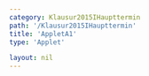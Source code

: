 ```yaml
---
category: Klausur2015IHaupttermin
path: '/Klausur2015IHaupttermin'
title: 'AppletA1'
type: 'Applet'

layout: nil
---
```

<link type="text/css" href="https://cdnjs.cloudflare.com/ajax/libs/jsxgraph/0.99.6/jsxgraph.css"><link rel="stylesheet" type="text/css" href="{{ site.jsxurl }}/jsxgraph.css" />
<div id="JXG05066aa6-c9fb-4e0e-bddf-02a6e456646e" class="jxgbox" style="width:500px; height:500px">
<script type="text/javascript">
    (function() {
	var board = JXG.JSXGraph.initBoard('05066aa6-c9fb-4e0e-bddf-02a6e456646e', {
                boundingbox: [-5, 15, 15, -5],
                showFullscreen: true, axis: false
                
            });
              
var M = board.create('point', [0,4], {name: 'M', fixed:true, label:{fontsize:16, position:'bot'}, size:2});
var A = board.create('point', [0,0], {name: 'A', fixed:true, label:{fontsize:16, position:'bot'}, size:2});
var C = board.create('point', [2,4], {name: 'C', fixed:true, label:{fontsize:16, position:'bot'}, size:2});
var D = board.create('point', [0,2], {name: 'D', fixed:true, label:{fontsize:16, position:'bot'}, size:2});

var MCc = board.create('arc', [M,D,C]);

var MC = board.create('line', [M,C], {visible:false});

var B = board.create('glider', [5,4,MC], {visible:true, name:'B', color:'orange', label:{fontsize:16, position:'bot'}, size:2});

var MB = board.create('line', [M,B], {visible:true, straightFirst:false, straightLast:false});
var MA = board.create('line', [M,A], {visible:true, straightFirst:false, straightLast:false});
var AB = board.create('line', [A,B], {visible:true, straightFirst:false, straightLast:false});

var phi = board.create('angle', [B,A,M], {name:'&phi;', radius:1.5});

board.create('text', [4,6,function(){return '&phi; = '+Math.round(phi.Value()*180/Math.PI)+'°'}], {fontsize:18});


board.create('text', [4,7,function(){return 'AB = '+Math.round(100*Math.sqrt((B.Y()-A.Y())*(B.Y()-A.Y())+(B.X()-A.X())*(B.X()-A.X())))/100+' LE'}], {fontsize:18})

board.create('polygon', [M,A,B]);
board.create('text', [0,12,'M I 2015 HT A 1'], {fontsize: 18, fixed:true});
board.create('text', [4,8, function(){return 'V = '+Math.round(100*(16/3)*Math.PI*(4*Math.tan(phi.Value())*Math.tan(phi.Value())-1))/100+' cm³'}], {fontsize:18})
})()
  </script>
  </div>
